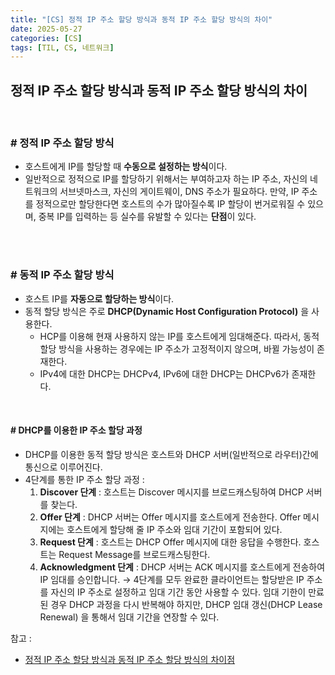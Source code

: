 ```yaml
---
title: "[CS] 정적 IP 주소 할당 방식과 동적 IP 주소 할당 방식의 차이"
date: 2025-05-27
categories: [CS]
tags: [TIL, CS, 네트워크]
---
```


## 정적 IP 주소 할당 방식과 동적 IP 주소 할당 방식의 차이

<br />

### # 정적 IP 주소 할당 방식
- 호스트에게 IP를 할당할 때 **수동으로 설정하는 방식**이다.
- 일반적으로 정적으로 IP를 할당하기 위해서는 부여하고자 하는 IP 주소, 자신의 네트워크의 서브넷마스크, 자신의 게이트웨이, DNS 주소가 필요하다. 만약, IP 주소를 정적으로만 할당한다면 호스트의 수가 많아질수록 IP 할당이 번거로워질 수 있으며, 중복 IP를 입력하는 등 실수를 유발할 수 있다는 **단점**이 있다.

<br /><br />

### # 동적 IP 주소 할당 방식
- 호스트 IP를 **자동으로 할당하는 방식**이다. 
- 동적 할당 방식은 주로 **DHCP(Dynamic Host Configuration Protocol)** 을 사용한다.
  - HCP를 이용해 현재 사용하지 않는 IP를 호스트에게 임대해준다. 따라서, 동적 할당 방식을 사용하는 경우에는 IP 주소가 고정적이지 않으며, 바뀔 가능성이 존재한다.
  - IPv4에 대한 DHCP는 DHCPv4, IPv6에 대한 DHCP는 DHCPv6가 존재한다.

<br />

#### # DHCP를 이용한 IP 주소 할당 과정
- DHCP를 이용한 동적 할당 방식은 호스트와 DHCP 서버(일반적으로 라우터)간에 통신으로 이루어진다.
- 4단계를 통한 IP 주소 할당 과정 :
  1. **Discover 단계** : 호스트는 Discover 메시지를 브로드캐스팅하여 DHCP 서버를 찾는다.
  2. **Offer 단계** : DHCP 서버는 Offer 메시지를 호스트에게 전송한다. Offer 메시지에는 호스트에게 할당해 줄 IP 주소와 임대 기간이 포함되어 있다.
  3. **Request 단계** : 호스트는 DHCP Offer 메시지에 대한 응답을 수행한다. 호스트는 Request Message를 브로드캐스팅한다.
  4. **Acknowledgment 단계** : DHCP 서버는 ACK 메시지를 호스트에게 전송하여 IP 임대를 승인합니다.
  → 4단계를 모두 완료한 클라이언트는 할당받은 IP 주소를 자신의 IP 주소로 설정하고 임대 기간 동안 사용할 수 있다. 임대 기한이 만료된 경우 DHCP 과정을 다시 반복해야 하지만, DHCP 임대 갱신(DHCP Lease Renewal) 을 통해서 임대 기간을 연장할 수 있다.

참고 : 
- [정적 IP 주소 할당 방식과 동적 IP 주소 할당 방식의 차이점](https://www.maeil-mail.kr/question/176)
